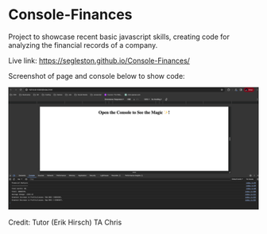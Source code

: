 # Console-Finances

Project to showcase recent basic javascript skills, creating code for analyzing the financial records of a company. 


Live link: https://segleston.github.io/Console-Finances/

Screenshot of page and console below to show code:

![alt text](./Images/Screenshot%202023-12-12%20at%2018.41.28.png)

Credit:
Tutor (Erik Hirsch)
TA Chris 